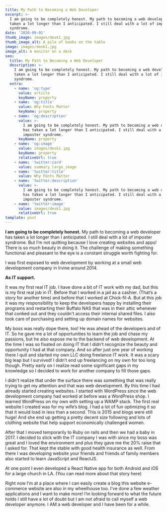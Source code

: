 ```yaml
---
title: My Path to Becoming a Web Developer
excerpt: >-
  I am going to be completely honest. My path to becoming a web developer has
  taken a lot longer than I anticipated. I still deal with a lot of imposter
  syndrome. 
date: '2020-09-01'
thumb_image: images/desk1.jpg
thumb_image_alt: A pile of books on the table
image: images/desk1.jpg
image_alt: A monitor on a desk
seo:
  title: My Path to Becoming a Web Developer
  description: >-
    I am going to be completely honest. My path to becoming a web developer has
    taken a lot longer than I anticipated. I still deal with a lot of imposter
    syndrome. 
  extra:
    - name: 'og:type'
      value: article
      keyName: property
    - name: 'og:title'
      value: Why Fonts Matter
      keyName: property
    - name: 'og:description'
      value: >-
        I am going to be completely honest. My path to becoming a web developer
        has taken a lot longer than I anticipated. I still deal with a lot of
        imposter syndrome. 
      keyName: property
    - name: 'og:image'
      value: images/desk1.jpg
      keyName: property
      relativeUrl: true
    - name: 'twitter:card'
      value: summary_large_image
    - name: 'twitter:title'
      value: Why Fonts Matter
    - name: 'twitter:description'
      value: >-
        I am going to be completely honest. My path to becoming a web developer
        has taken a lot longer than I anticipated. I still deal with a lot of
        imposter syndrome. 
    - name: 'twitter:image'
      value: images/desk1.jpg
      relativeUrl: true
template: post
---
```


**I am going to be completely honest.** My path to becoming a web developer has taken a lot longer than I anticipated. I still deal with a lot of imposter syndrome. But I’m not quitting because I love creating websites and apps! There is so much beauty in doing it. The challenge of making something functional and pleasant to the eye is a constant struggle worth fighting for. 

I was first exposed to web development by working at a small web development company in Irvine around 2014. 

**As IT support.** 

It was my first real IT job. I have done a bit of IT work with my dad, but this is my first real job in IT. Before that I worked in a jail as a cashier. (That’s a story for another time) and before that I worked at Chick-fil-A. But at this job it was my responsibility to keep the developers happy by installing their programs and restarting their Buffalo  NAS that was in their attic whenever that conked out and they couldn't access their internal shared files. I also took care of purchasing and setting up domain names for websites. 

My boss was really dope there, too! He was ahead of the developers and of IT. So he gave me a lot of opportunities to learn the job and chase my passions, but he also expose me to the backend of web development. At the time I was so fixated on doing IT that I didn’t recognize the beauty and opportunity I had at that company. And so after just one year of working there I quit and started my own LLC doing freelance IT work. It was a scary big leap but I survived! I didn’t end up freelancing on my own for too long though. Pretty early on I realize read some significant gaps in my knowledge so I decided to work for another company to fill those gaps.

 

I didn't realize that under the surface there was something that was really trying to get my attention and that was web development. By this time I had already started creating websites. I started with WordPress since the web development company had worked at before was a WordPress shop. I learned WordPress on my own with setting up a WAMP stack. The first real website I created was for my wife’s blog. I had a lot of fun optimizing it so that it would load in less than a second. This is 2015 and blogs were still huge! And she end up getting a pretty decent size following and lots of clothing website that help support economically challenged women. 

After that I moved temporarily to Ruby on rails and then we had a baby in 2017. I decided to stick with the IT company I was with since my boss was great and I loved the environment and plus they gave me the 20% raise that I asked for. That kept the stable with good health insurance as well. From there I was developing website your friends and friends of family members also started to learn JavaScript and ReactJS.

 

At one point I even developed a React Native app for both Android and iOS for a large church in LA. (You can read more about that story here)

 

Right now I’m at a place where I can easily create a blog this website e-commerce website are also in my wheelhouse too. I’ve done a few weather applications and I want to make more! I’m looking forward to what the future holds I still have a lot of doubt but I am not afraid to call myself a web developer anymore. I AM a web developer and I have been  for a while.
